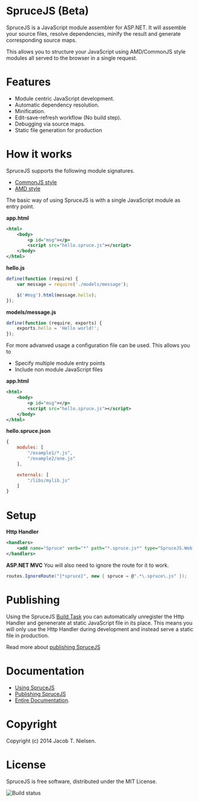SpruceJS (Beta)
========
SpruceJS is a JavaScript module assembler for ASP.NET. It will assemble your source files, resolve dependencies, minify the result and generate corresponding source maps.

This allows you to structure your JavaScript using AMD/CommonJS style modules all served to the browser in a single request.

Features
========
* Module centric JavaScript development.
* Automatic dependency resolution.
* Minification.
* Edit-save-refresh workflow (No build step).
* Debugging via source maps.
* Static file generation for production

How it works
============
SpruceJS supports the following module signatures.

* [CommonJS style](https://github.com/whoknewdk/SpruceJS/wiki/Module-signature)
* [AMD style](https://github.com/whoknewdk/SpruceJS/wiki/Module-signature)

The basic way of using SpruceJS is with a single JavaScript module as entry point.

**app.html**
```xml
<html>
	<body>
		<p id="msg"></p>
		<script src="hello.spruce.js"></script>
	</body>
</html>
```

**hello.js**
```javascript
define(function (require) {
	var message = require('./models/message');

	$('#msg').html(message.hello);
});
```

**models/message.js**
```javascript
define(function (require, exports) {
	exports.hello = 'Hello world!';
});
```

For more advanved usage a configuration file can be used. This allows you to

* Specify multiple module entry points
* Include non module JavaScript files


**app.html**
```xml
<html>
	<body>
		<p id="msg"></p>
		<script src="hello.spruce.js"></script>
	</body>
</html>
```

**hello.spruce.json**
```javascript
{
    modules: [
        "/example1/*.js",
        "/example2/one.js"
    ],

    externals: [
        "/libs/mylib.js"
    ]
}
```


Setup
=====
**Http Handler**
```xml
<handlers>
	<add name="Spruce" verb="*" path="*.spruce.js*" type="SpruceJS.Web.SpruceHandler,SpruceJS.Web" />
</handlers>
```

**ASP.NET MVC**
You will also need to ignore the route for it to work.

```csharp
routes.IgnoreRoute("{*spruce}", new { spruce = @".*\.spruce\.js" });
```

Publishing
==========
Using the SpruceJS [Build Task](https://github.com/whoknewdk/SpruceJS/wiki/Publishing-sprucejs) you can automatically unregister the Http Handler and genenerate at static JavaScript file in its place. This means you will only use the Http Handler during development and instead serve a static file in production.

Read more about [publishing SpruceJS](https://github.com/whoknewdk/SpruceJS/wiki/Publishing-sprucejs)

Documentation
=============
* [Using SpruceJS](https://github.com/whoknewdk/SpruceJS/wiki/Module-signature)
* [Publishing SpruceJS](https://github.com/whoknewdk/SpruceJS/wiki/Module-signature)
* [Entire Documentation](https://github.com/whoknewdk/SpruceJS/wiki).

Copyright
=========
Copyright (c) 2014 Jacob T. Nielsen.

License
=======
SpruceJS is free software, distributed under the MIT License.

![Build status](https://ci.appveyor.com/api/projects/status/github/whoknewdk/sprucejs?branch=master&svg=true)